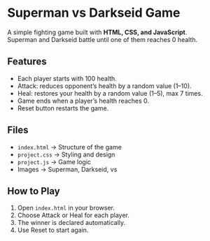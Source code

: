 # Superman vs Darkseid Game

A simple fighting game built with **HTML, CSS, and JavaScript**.  
Superman and Darkseid battle until one of them reaches 0 health.

## Features
- Each player starts with 100 health.
- Attack: reduces opponent’s health by a random value (1–10).
- Heal: restores your health by a random value (1–5), max 7 times.
- Game ends when a player’s health reaches 0.
- Reset button restarts the game.

## Files
- `index.html` → Structure of the game  
- `project.css` → Styling and design  
- `project.js` → Game logic  
- Images → Superman, Darkseid, vs  

## How to Play
1. Open `index.html` in your browser.  
2. Choose Attack or Heal for each player.  
3. The winner is declared automatically.  
4. Use Reset to start again.
